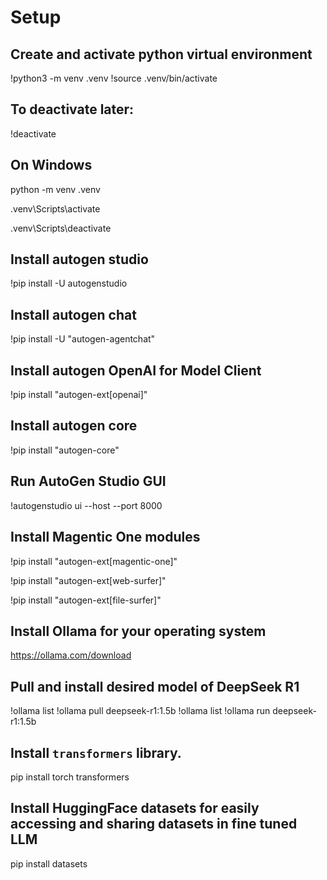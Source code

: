 
# Setup

## Create and activate python virtual environment

!python3 -m venv .venv
!source .venv/bin/activate

## To deactivate later:
!deactivate

## On Windows

python -m venv .venv

.venv\Scripts\activate

.venv\Scripts\deactivate

## Install autogen studio
!pip install -U autogenstudio

## Install autogen chat
!pip install -U "autogen-agentchat"

## Install autogen OpenAI for Model Client
!pip install "autogen-ext[openai]"

## Install autogen core
!pip install "autogen-core"

## Run AutoGen Studio GUI
!autogenstudio ui --host <host> --port 8000

## Install Magentic One modules

!pip install "autogen-ext[magentic-one]"

!pip install "autogen-ext[web-surfer]"

!pip install "autogen-ext[file-surfer]"

## Install Ollama for your operating system

https://ollama.com/download

## Pull and install desired model of DeepSeek R1

!ollama list
!ollama pull deepseek-r1:1.5b
!ollama list
!ollama run deepseek-r1:1.5b

## Install `transformers` library.
pip install torch transformers

## Install HuggingFace datasets for easily accessing and sharing datasets in fine tuned LLM
pip install datasets

